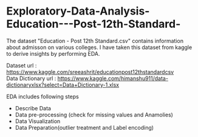 # Exploratory-Data-Analysis-Education---Post-12th-Standard-
The dataset "Education - Post 12th Standard.csv" contains information about admisson on various colleges. I have taken this dataset from kaggle to derive insights by performing EDA.  

Dataset url : https://www.kaggle.com/sreeashrit/educationpost12thstandardcsv  
Data Dictionary url : https://www.kaggle.com/himanshu911/data-dictionaryxlsx?select=Data+Dictionary-1.xlsx  

EDA includes following steps 
* Describe Data 
* Data pre-processing (check for missing values and Anamolies) 
* Data Visualization 
* Data Preparation(outlier treatment and Label encoding)
